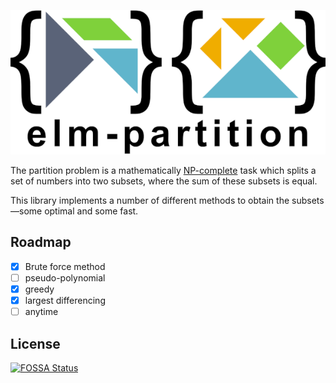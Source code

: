 ![elm-partition](https://raw.githubusercontent.com/Libbum/elm-partition/master/logo/logo.png)

The partition problem is a mathematically [NP-complete](https://en.wikipedia.org/wiki/NP-completeness) task which splits a set of numbers into two subsets, where the sum of these subsets is equal.

This library implements a number of different methods to obtain the subsets&mdash;some optimal and some fast.

## Roadmap

- [x] Brute force method
- [ ] pseudo-polynomial
- [x] greedy
- [x] largest differencing
- [ ] anytime

## License


[![FOSSA Status](https://app.fossa.io/api/projects/git%2Bgithub.com%2FLibbum%2Felm-partition.svg?type=large)](https://app.fossa.io/projects/git%2Bgithub.com%2FLibbum%2Felm-partition?ref=badge_large)
